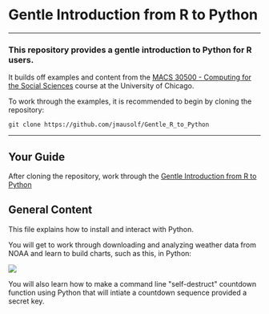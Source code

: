 # Gentle Introduction from R to Python

---

### This repository provides a gentle introduction to Python for R users. 

It builds off examples and content from the [MACS 30500 - Computing for the Social Sciences](https://uc-cfss.github.io) course at the University of Chicago.

To work through the examples, it is recommended to begin by cloning the repository:

`git clone https://github.com/jmausolf/Gentle_R_to_Python`

---

## Your Guide

After cloning the repository, work through the [Gentle Introduction from R to Python](https://github.com/jmausolf/Gentle_R_to_Python/blob/master/Gentle_Introduction_from_R_to_Python.Rmd)

## General Content

This file explains how to install and interact with Python. 

You will get to work through downloading and analyzing weather data from NOAA and learn to build charts, such as this, in Python:

![](https://github.com/jmausolf/Gentle_R_to_Python/blob/master/2016weather.png)

You will also learn how to make a command line "self-destruct" countdown function using Python that will intiate a countdown sequence provided a secret key.
